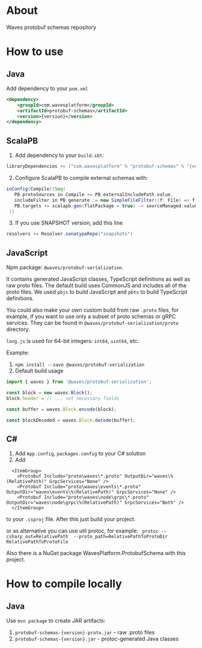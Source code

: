 # About
Waves protobuf schemas repository

# How to use
## Java
Add dependency to your `pom.xml`
```xml
<dependency>
    <groupId>com.wavesplatform</groupId>
    <artifactId>protobuf-schemas</artifactId>
    <version>{version}</version>
</dependency>
```
## ScalaPB
1. Add dependency to your `build.sbt`: 
```scala
libraryDependencies += ("com.wavesplatform" % "protobuf-schemas" % "{version}" classifier "proto") % "protobuf"
```
2. Configure ScalaPB to compile external schemas with:
```scala
inConfig(Compile)(Seq(
   PB.protoSources in Compile += PB.externalIncludePath.value,
   includeFilter in PB.generate := new SimpleFileFilter((f: File) => f.getName.endsWith(".proto") && f.getParent.endsWith("waves")),
   PB.targets += scalapb.gen(flatPackage = true) -> sourceManaged.value
 ))
```
3. If you use SNAPSHOT version, add this line
```scala
resolvers += Resolver.sonatypeRepo("snapshots")
```
## JavaScript
Npm package: `@waves/protobuf-serialization`.

It contains generated JavaScript classes, TypeScript definitions as well as raw proto files. The default build uses CommonJS and includes all of the proto files. We used `pbjs` to build JavaScript and `pbts` to build TypeScript definitions.

You could also make your own custom build from raw `.proto` files, for example, if you want to use only a subset of proto schemas or gRPC services. They can be found in `@waves/protobuf-serialization/proto` directory.

`long.js` is used for 64-bit integers: `int64`, `uint64`, etc.

Example:
1. `npm install --save @waves/protobuf-serialization`
2. Default build usage
```javascript
import { waves } from '@waves/protobuf-serialization';

const block = new waves.Block();
block.header = // ... set necessary fields

const buffer = waves.Block.encode(block);

const blockDecoded = waves.Block.decode(buffer);
```

## C#
1. Add `App.config`, `packages.config` to your C# solution 
2. Add 
```
  <ItemGroup>
    <Protobuf Include="proto\waves\*.proto" OutputDir="waves\%(RelativePath)" GrpcServices="None" />
    <Protobuf Include="proto\waves\events\*.proto" OutputDir="waves\events\%(RelativePath)" GrpcServices="None" />
    <Protobuf Include="proto\waves\node\grpc\*.proto" OutputDir="waves\node\grpc\%(RelativePath)" GrpcServices="Both" />
  </ItemGroup>
```
to your `.csproj` file. After this just build your project.

or as alternative you can use util protoc, for example:
``` protoc --csharp_out=RelativePath  --proto_path=RelativePathToProtoDir RelativePathToProtoFile```

Also there is a NuGet package WavesPlatform.ProtobufSchema with this project.

# How to compile locally
## Java
Use `mvn package` to create JAR artifacts:
1. `protobuf-schemas-{version}-proto.jar` - raw .proto files
2. `protobuf-schemas-{version}.jar` - protoc-generated Java classes

